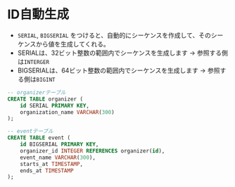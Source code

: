 # ID自動生成
- `SERIAL`, `BIGSERIAL` をつけると、自動的にシーケンスを作成して、そのシーケンスから値を生成してくれる。
- SERIALは、32ビット整数の範囲内でシーケンスを生成します -> 参照する側は`INTERGER`
- BIGSERIALは、64ビット整数の範囲内でシーケンスを生成します -> 参照する側は`BIGINT`

```sql
-- organizerテーブル
CREATE TABLE organizer (
    id SERIAL PRIMARY KEY,
    organization_name VARCHAR(300)
);

-- eventテーブル
CREATE TABLE event (
    id BIGSERIAL PRIMARY KEY,
    organizer_id INTEGER REFERENCES organizer(id),
    event_name VARCHAR(300),
    starts_at TIMESTAMP,
    ends_at TIMESTAMP
);
```
